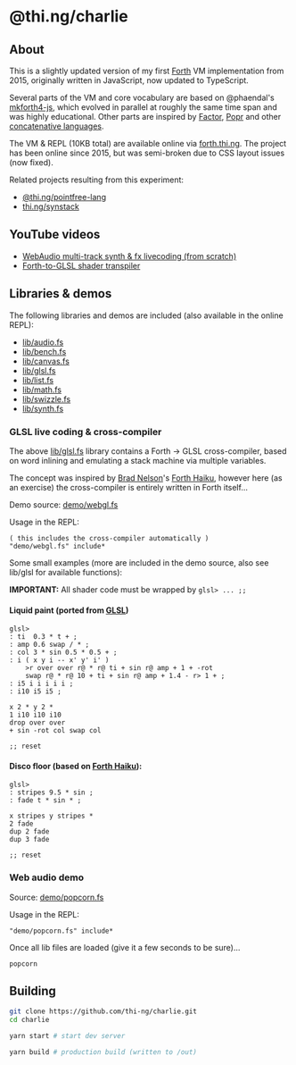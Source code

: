 # @thi.ng/charlie

## About

This is a slightly updated version of my first
[Forth](http://thinking-forth.sourceforge.net/) VM implementation from
2015, originally written in JavaScript, now updated to TypeScript.

Several parts of the VM and core vocabulary are based on @phaendal's
[mkforth4-js](https://github.com/phaendal/mkforth4-js), which evolved in
parallel at roughly the same time span and was highly educational. Other
parts are inspired by [Factor](http://factorcode.org),
[Popr](https://github.com/HackerFoo/poprc) and other [concatenative
languages](http://concatenative.org/).

The VM & REPL (10KB total) are available online via
[forth.thi.ng](http://forth.thi.ng). The project has been online since
2015, but was semi-broken due to CSS layout issues (now fixed).

Related projects resulting from this experiment:

- [@thi.ng/pointfree-lang](https://github.com/thi-ng/umbrella/tree/develop/packages/pointfree-lang)
- [thi.ng/synstack](https://github.com/thi-ng/synstack/)

## YouTube videos

- [WebAudio multi-track synth & fx livecoding (from scratch)](https://youtu.be/NU4PSkA3pAE?t=130)
- [Forth-to-GLSL shader transpiler](https://youtu.be/30s3mgrkzQ0?t=123)

## Libraries & demos

The following libraries and demos are included (also available in the
online REPL):

- [lib/audio.fs](https://github.com/thi-ng/charlie/tree/master/lib/audio.fs)
- [lib/bench.fs](https://github.com/thi-ng/charlie/tree/master/lib/bench.fs)
- [lib/canvas.fs](https://github.com/thi-ng/charlie/tree/master/lib/canvas.fs)
- [lib/glsl.fs](https://github.com/thi-ng/charlie/tree/master/lib/glsl.fs)
- [lib/list.fs](https://github.com/thi-ng/charlie/tree/master/lib/list.fs)
- [lib/math.fs](https://github.com/thi-ng/charlie/tree/master/lib/math.fs)
- [lib/swizzle.fs](https://github.com/thi-ng/charlie/tree/master/lib/swizzle.fs)
- [lib/synth.fs](https://github.com/thi-ng/charlie/tree/master/lib/synth.fs)

### GLSL live coding & cross-compiler

The above
[lib/glsl.fs](https://github.com/thi-ng/charlie/tree/master/lib/glsl.fs)
library contains a Forth -> GLSL cross-compiler, based on word inlining
and emulating a stack machine via multiple variables.

The concept was inspired by [Brad Nelson](https://flagxor.com/)'s [Forth
Haiku](https://forthsalon.appspot.com/), however here (as an exercise)
the cross-compiler is entirely written in Forth itself...

Demo source: [demo/webgl.fs](https://github.com/thi-ng/charlie/tree/master/demo/webgl.fs)

Usage in the REPL:
```
( this includes the cross-compiler automatically )
"demo/webgl.fs" include*
```

Some small examples (more are included in the demo source, also see
lib/glsl for available functions):

**IMPORTANT:** All shader code must be wrapped by `glsl> ... ;;`

#### Liquid paint (ported from [GLSL](http://glslsandbox.com/e#8067.3))

```
glsl>
: ti  0.3 * t + ;
: amp 0.6 swap / * ;
: col 3 * sin 0.5 * 0.5 + ;
: i ( x y i -- x' y' i' )
    >r over over r@ * r@ ti + sin r@ amp + 1 + -rot
    swap r@ * r@ 10 + ti + sin r@ amp + 1.4 - r> 1 + ;
: i5 i i i i i ;
: i10 i5 i5 ;

x 2 * y 2 *
1 i10 i10 i10
drop over over
+ sin -rot col swap col

;; reset
```

#### Disco floor (based on [Forth Haiku](https://forthsalon.appspot.com/haiku-view/ahBzfmZvcnRoc2Fsb24taHJkcg0LEgVIYWlrdRim4xMM)):

```
glsl>
: stripes 9.5 * sin ;
: fade t * sin * ;

x stripes y stripes *
2 fade
dup 2 fade
dup 3 fade

;; reset
```

### Web audio demo

Source: [demo/popcorn.fs](https://github.com/thi-ng/charlie/tree/master/demo/popcorn.fs)

Usage in the REPL:

```text
"demo/popcorn.fs" include*
```

Once all lib files are loaded (give it a few seconds to be sure)...

```
popcorn
```

## Building

```bash
git clone https://github.com/thi-ng/charlie.git
cd charlie

yarn start # start dev server

yarn build # production build (written to /out)
```


